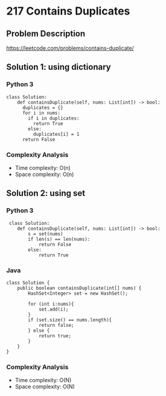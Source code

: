 # 217 Contains Duplicates

## Problem Description
https://leetcode.com/problems/contains-duplicate/

## Solution 1: using dictionary
### Python 3
```
class Solution:
    def containsDuplicate(self, nums: List[int]) -> bool:
      duplicates = {}
      for i in nums:
        if i in duplicates:
          return True
        else:
          duplicates[i] = 1
      return False
```
### Complexity Analysis
- Time complexity: O(n)
- Space complexity: O(n)

## Solution 2: using set
### Python 3
```
 class Solution:
    def containsDuplicate(self, nums: List[int]) -> bool:
        s = set(nums)
        if len(s) == len(nums):
            return False
        else:
            return True
```
### Java
```
class Solution {
    public boolean containsDuplicate(int[] nums) {
        HashSet<Integer> set = new HashSet();
        
        for (int i:nums){
            set.add(i);
        }
        if (set.size() == nums.length){
            return false;
        } else {
            return true;
        }
    }
}
```
### Complexity Analysis
- Time complexity: O(N)
- Space complexity: O(N)